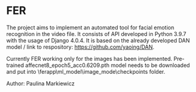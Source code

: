 # FER
The project aims to implement an automated tool for facial emotion recognition in the video file. It consists of API developed in Python 3.9.7 with the 
usage of Django 4.0.4.
It is based on the already developed DAN model / link to respository: https://github.com/yaoing/DAN.

Currently FER working only for the images has been implemented. 
Pre-trained affecnet8_epoch5_acc0.6209.pth model needs to be downloaded and put into \ferapp\ml_model\image_mode\checkpoints folder.

Author: Paulina Markiewicz
